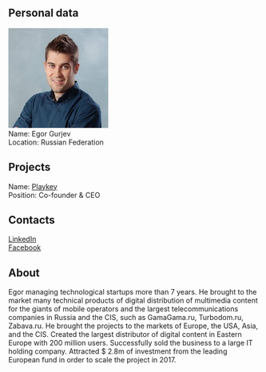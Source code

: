 ## Personal data
![egor gurjev photo](photo/egor_gurjev.jpg)  
Name:   Egor Gurjev  
Location: Russian Federation  
## Projects 
Name: [Playkey](../projects/playkey.md)  
Position: Co-founder & CEO   
## Contacts
[LinkedIn](https://www.linkedin.com/in/egurjev/)      
[Facebook](https://www.facebook.com/eg0rkaplaykey)
## About
Egor managing technological startups more than 7 years. He brought
to the market many technical products of digital distribution of
multimedia content for the giants of mobile operators and the largest
telecommunications companies in Russia and the CIS, such as GamaGama.ru,
Turbodom.ru, Zabava.ru. He brought the projects to the
markets of Europe, the USA, Asia, and the CIS.
Created the largest distributor of digital content in Eastern Europe with
200 million users. Successfully sold the business to a large IT holding
company.
Attracted $ 2.8m of investment from the leading European fund in
order to scale the project in 2017.

